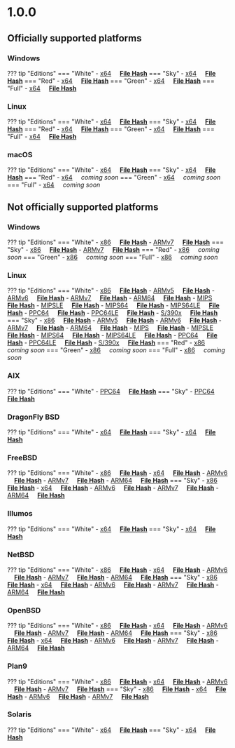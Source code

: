 # 1.0.0

## Officially supported platforms

### Windows

??? tip "Editions"
    === "White"
        - [x64](../dl/1.0.0/white/windows/dixer_amd64.exe) &nbsp;&nbsp;&nbsp; **<a href="../dl/?info=1.0.0/white/windows/dixer_amd64.exe" target="_blank">File Hash</a>**
    === "Sky"
        - [x64](../dl/1.0.0/sky/windows/dixer_amd64.exe) &nbsp;&nbsp;&nbsp; **<a href="../dl/?info=1.0.0/sky/windows/dixer_amd64.exe" target="_blank">File Hash</a>**
    === "Red"
        - [x64](../dl/1.0.0/red/windows/dixer_amd64.exe) &nbsp;&nbsp;&nbsp; **<a href="../dl/?info=1.0.0/red/windows/dixer_amd64.exe" target="_blank">File Hash</a>**
    === "Green"
        - [x64](../dl/1.0.0/green/windows/dixer_amd64.exe) &nbsp;&nbsp;&nbsp; **<a href="../dl/?info=1.0.0/green/windows/dixer_amd64.exe" target="_blank">File Hash</a>**
    === "Full"
        - [x64](../dl/1.0.0/full/windows/dixer_amd64.exe) &nbsp;&nbsp;&nbsp; **<a href="../dl/?info=1.0.0/full/windows/dixer_amd64.exe" target="_blank">File Hash</a>**

### Linux

??? tip "Editions"
    === "White"
        - [x64](../dl/1.0.0/white/linux/dixer_amd64) &nbsp;&nbsp;&nbsp; **<a href="../dl/?info=1.0.0/white/linux/dixer_amd64" target="_blank">File Hash</a>**
    === "Sky"
        - [x64](../dl/1.0.0/sky/linux/dixer_amd64) &nbsp;&nbsp;&nbsp; **<a href="../dl/?info=1.0.0/sky/linux/dixer_amd64" target="_blank">File Hash</a>**
    === "Red"
        - [x64](../dl/1.0.0/red/linux/dixer_amd64) &nbsp;&nbsp;&nbsp; **<a href="../dl/?info=1.0.0/red/linux/dixer_amd64" target="_blank">File Hash</a>**
    === "Green"
        - [x64](../dl/1.0.0/green/linux/dixer_amd64) &nbsp;&nbsp;&nbsp; **<a href="../dl/?info=1.0.0/green/linux/dixer_amd64" target="_blank">File Hash</a>**
    === "Full"
        - [x64](../dl/1.0.0/full/linux/dixer_amd64) &nbsp;&nbsp;&nbsp; **<a href="../dl/?info=1.0.0/full/linux/dixer_amd64" target="_blank">File Hash</a>**

### macOS

??? tip "Editions"
    === "White"
        - [x64](../dl/1.0.0/white/darwin/dixer_amd64) &nbsp;&nbsp;&nbsp; **<a href="../dl/?info=1.0.0/white/darwin/dixer_amd64" target="_blank">File Hash</a>**
    === "Sky"
        - [x64](../dl/1.0.0/sky/darwin/dixer_amd64) &nbsp;&nbsp;&nbsp; **<a href="../dl/?info=1.0.0/sky/darwin/dixer_amd64" target="_blank">File Hash</a>**
    === "Red"
        - [x64](../dl/1.0.0/red/darwin/dixer_amd64) &nbsp;&nbsp;&nbsp; *coming soon*
    === "Green"
        - [x64](../dl/1.0.0/green/darwin/dixer_amd64) &nbsp;&nbsp;&nbsp; *coming soon*
    === "Full"
        - [x64](../dl/1.0.0/full/darwin/dixer_amd64) &nbsp;&nbsp;&nbsp; *coming soon*

## Not officially supported platforms

### Windows

??? tip "Editions"
    === "White"
        - [x86](../dl/1.0.0/white/windows/dixer_386.exe) &nbsp;&nbsp;&nbsp; **<a href="../dl/?info=1.0.0/white/windows/dixer_386.exe" target="_blank">File Hash</a>**
        - [ARMv7](../dl/1.0.0/white/windows/dixer_armV7.exe) &nbsp;&nbsp;&nbsp; **<a href="../dl/?info=1.0.0/white/windows/dixer_armV7.exe" target="_blank">File Hash</a>**
    === "Sky"
        - [x86](../dl/1.0.0/sky/windows/dixer_386.exe) &nbsp;&nbsp;&nbsp; **<a href="../dl/?info=1.0.0/sky/windows/dixer_386.exe" target="_blank">File Hash</a>**
        - [ARMv7](../dl/1.0.0/white/windows/dixer_armV7.exe) &nbsp;&nbsp;&nbsp; **<a href="../dl/?info=1.0.0/sky/windows/dixer_armV7.exe" target="_blank">File Hash</a>**
    === "Red"
        - [x86](../dl/1.0.0/red/windows/dixer_386.exe) &nbsp;&nbsp;&nbsp; *coming soon*
    === "Green"
        - [x86](../dl/1.0.0/green/windows/dixer_386.exe) &nbsp;&nbsp;&nbsp; *coming soon*
    === "Full"
        - [x86](../dl/1.0.0/full/windows/dixer_386.exe) &nbsp;&nbsp;&nbsp; *coming soon*

### Linux

??? tip "Editions"
    === "White"
        - [x86](../dl/1.0.0/white/linux/dixer_386) &nbsp;&nbsp;&nbsp; **<a href="../dl/?info=1.0.0/white/linux/dixer_386" target="_blank">File Hash</a>**
        - [ARMv5](../dl/1.0.0/white/linux/dixer_armV5) &nbsp;&nbsp;&nbsp; **<a href="../dl/?info=1.0.0/white/linux/dixer_armV5" target="_blank">File Hash</a>**
        - [ARMv6](../dl/1.0.0/white/linux/dixer_armV6) &nbsp;&nbsp;&nbsp; **<a href="../dl/?info=1.0.0/white/linux/dixer_armV6" target="_blank">File Hash</a>**
        - [ARMv7](../dl/1.0.0/white/linux/dixer_armV7) &nbsp;&nbsp;&nbsp; **<a href="../dl/?info=1.0.0/white/linux/dixer_armV7" target="_blank">File Hash</a>**
        - [ARM64](../dl/1.0.0/white/linux/dixer_arm64) &nbsp;&nbsp;&nbsp; **<a href="../dl/?info=1.0.0/white/linux/dixer_arm64" target="_blank">File Hash</a>**
        - [MIPS](../dl/1.0.0/white/linux/dixer_mips) &nbsp;&nbsp;&nbsp; **<a href="../dl/?info=1.0.0/white/linux/dixer_mips" target="_blank">File Hash</a>**
        - [MIPSLE](../dl/1.0.0/white/linux/dixer_mipsle) &nbsp;&nbsp;&nbsp; **<a href="../dl/?info=1.0.0/white/linux/dixer_mipsle" target="_blank">File Hash</a>**
        - [MIPS64](../dl/1.0.0/white/linux/dixer_mips64) &nbsp;&nbsp;&nbsp; **<a href="../dl/?info=1.0.0/white/linux/dixer_mips64" target="_blank">File Hash</a>**
        - [MIPS64LE](../dl/1.0.0/white/linux/dixer_mips64le) &nbsp;&nbsp;&nbsp; **<a href="../dl/?info=1.0.0/white/linux/dixer_mips64le" target="_blank">File Hash</a>**
        - [PPC64](../dl/1.0.0/white/linux/dixer_ppc64) &nbsp;&nbsp;&nbsp; **<a href="../dl/?info=1.0.0/white/linux/dixer_ppc64" target="_blank">File Hash</a>**
        - [PPC64LE](../dl/1.0.0/white/linux/dixer_ppc64le) &nbsp;&nbsp;&nbsp; **<a href="../dl/?info=1.0.0/white/linux/dixer_ppc64le" target="_blank">File Hash</a>**
        - [S/390x](../dl/1.0.0/white/linux/dixer_s390x) &nbsp;&nbsp;&nbsp; **<a href="../dl/?info=1.0.0/white/linux/dixer_s390x" target="_blank">File Hash</a>**
    === "Sky"
        - [x86](../dl/1.0.0/sky/linux/dixer_386) &nbsp;&nbsp;&nbsp; **<a href="../dl/?info=1.0.0/sky/linux/dixer_386" target="_blank">File Hash</a>**
        - [ARMv5](../dl/1.0.0/sky/linux/dixer_armV5) &nbsp;&nbsp;&nbsp; **<a href="../dl/?info=1.0.0/sky/linux/dixer_armV5" target="_blank">File Hash</a>**
        - [ARMv6](../dl/1.0.0/sky/linux/dixer_armV6) &nbsp;&nbsp;&nbsp; **<a href="../dl/?info=1.0.0/sky/linux/dixer_armV6" target="_blank">File Hash</a>**
        - [ARMv7](../dl/1.0.0/sky/linux/dixer_armV7) &nbsp;&nbsp;&nbsp; **<a href="../dl/?info=1.0.0/sky/linux/dixer_armV7" target="_blank">File Hash</a>**
        - [ARM64](../dl/1.0.0/sky/linux/dixer_arm64) &nbsp;&nbsp;&nbsp; **<a href="../dl/?info=1.0.0/sky/linux/dixer_arm64" target="_blank">File Hash</a>**
        - [MIPS](../dl/1.0.0/sky/linux/dixer_mips) &nbsp;&nbsp;&nbsp; **<a href="../dl/?info=1.0.0/sky/linux/dixer_mips" target="_blank">File Hash</a>**
        - [MIPSLE](../dl/1.0.0/sky/linux/dixer_mipsle) &nbsp;&nbsp;&nbsp; **<a href="../dl/?info=1.0.0/sky/linux/dixer_mipsle" target="_blank">File Hash</a>**
        - [MIPS64](../dl/1.0.0/sky/linux/dixer_mips64) &nbsp;&nbsp;&nbsp; **<a href="../dl/?info=1.0.0/sky/linux/dixer_mips64" target="_blank">File Hash</a>**
        - [MIPS64LE](../dl/1.0.0/sky/linux/dixer_mips64le) &nbsp;&nbsp;&nbsp; **<a href="../dl/?info=1.0.0/sky/linux/dixer_mips64le" target="_blank">File Hash</a>**
        - [PPC64](../dl/1.0.0/sky/linux/dixer_ppc64) &nbsp;&nbsp;&nbsp; **<a href="../dl/?info=1.0.0/sky/linux/dixer_ppc64" target="_blank">File Hash</a>**
        - [PPC64LE](../dl/1.0.0/sky/linux/dixer_ppc64le) &nbsp;&nbsp;&nbsp; **<a href="../dl/?info=1.0.0/sky/linux/dixer_ppc64le" target="_blank">File Hash</a>**
        - [S/390x](../dl/1.0.0/sky/linux/dixer_s390x) &nbsp;&nbsp;&nbsp; **<a href="../dl/?info=1.0.0/sky/linux/dixer_s390x" target="_blank">File Hash</a>**
    === "Red"
        - [x86](../dl/1.0.0/red/linux/dixer_386) &nbsp;&nbsp;&nbsp; *coming soon*
    === "Green"
        - [x86](../dl/1.0.0/green/linux/dixer_386) &nbsp;&nbsp;&nbsp; *coming soon*
    === "Full"
        - [x86](../dl/1.0.0/full/linux/dixer_386) &nbsp;&nbsp;&nbsp; *coming soon*

### AIX

??? tip "Editions"
    === "White"
        - [PPC64](../dl/1.0.0/white/aix/dixer_ppc64) &nbsp;&nbsp;&nbsp; **<a href="../dl/?info=1.0.0/white/aix/dixer_ppc64" target="_blank">File Hash</a>**
    === "Sky"
        - [PPC64](../dl/1.0.0/sky/aix/dixer_ppc64) &nbsp;&nbsp;&nbsp; **<a href="../dl/?info=1.0.0/sky/aix/dixer_ppc64" target="_blank">File Hash</a>**

### DragonFly BSD

??? tip "Editions"
    === "White"
        - [x64](../dl/1.0.0/white/dragonfly/dixer_amd64) &nbsp;&nbsp;&nbsp; **<a href="../dl/?info=1.0.0/white/dragonfly/dixer_amd64" target="_blank">File Hash</a>**
    === "Sky"
        - [x64](../dl/1.0.0/sky/dragonfly/dixer_amd64) &nbsp;&nbsp;&nbsp; **<a href="../dl/?info=1.0.0/sky/dragonfly/dixer_amd64" target="_blank">File Hash</a>**

### FreeBSD

??? tip "Editions"
    === "White"
        - [x86](../dl/1.0.0/white/freebsd/dixer_386) &nbsp;&nbsp;&nbsp; **<a href="../dl/?info=1.0.0/white/freebsd/dixer_386" target="_blank">File Hash</a>**
        - [x64](../dl/1.0.0/white/freebsd/dixer_amd64) &nbsp;&nbsp;&nbsp; **<a href="../dl/?info=1.0.0/white/freebsd/dixer_amd64" target="_blank">File Hash</a>**
        - [ARMv6](../dl/1.0.0/white/freebsd/dixer_armV6) &nbsp;&nbsp;&nbsp; **<a href="../dl/?info=1.0.0/white/freebsd/dixer_armV6" target="_blank">File Hash</a>**
        - [ARMv7](../dl/1.0.0/white/freebsd/dixer_armV7) &nbsp;&nbsp;&nbsp; **<a href="../dl/?info=1.0.0/white/freebsd/dixer_armV7" target="_blank">File Hash</a>**
        - [ARM64](../dl/1.0.0/white/freebsd/dixer_arm64) &nbsp;&nbsp;&nbsp; **<a href="../dl/?info=1.0.0/white/freebsd/dixer_arm64" target="_blank">File Hash</a>**
    === "Sky"
        - [x86](../dl/1.0.0/sky/freebsd/dixer_386) &nbsp;&nbsp;&nbsp; **<a href="../dl/?info=1.0.0/sky/freebsd/dixer_386" target="_blank">File Hash</a>**
        - [x64](../dl/1.0.0/sky/freebsd/dixer_amd64) &nbsp;&nbsp;&nbsp; **<a href="../dl/?info=1.0.0/sky/freebsd/dixer_amd64" target="_blank">File Hash</a>**
        - [ARMv6](../dl/1.0.0/sky/freebsd/dixer_armV6) &nbsp;&nbsp;&nbsp; **<a href="../dl/?info=1.0.0/sky/freebsd/dixer_armV6" target="_blank">File Hash</a>**
        - [ARMv7](../dl/1.0.0/sky/freebsd/dixer_armV7) &nbsp;&nbsp;&nbsp; **<a href="../dl/?info=1.0.0/sky/freebsd/dixer_armV7" target="_blank">File Hash</a>**
        - [ARM64](../dl/1.0.0/sky/freebsd/dixer_arm64) &nbsp;&nbsp;&nbsp; **<a href="../dl/?info=1.0.0/sky/freebsd/dixer_arm64" target="_blank">File Hash</a>**

### Illumos

??? tip "Editions"
    === "White"
        - [x64](../dl/1.0.0/white/illumos/dixer_amd64) &nbsp;&nbsp;&nbsp; **<a href="../dl/?info=1.0.0/white/illumos/dixer_amd64" target="_blank">File Hash</a>**
    === "Sky"
        - [x64](../dl/1.0.0/sky/illumos/dixer_amd64) &nbsp;&nbsp;&nbsp; **<a href="../dl/?info=1.0.0/sky/illumos/dixer_amd64" target="_blank">File Hash</a>**

### NetBSD

??? tip "Editions"
    === "White"
        - [x86](../dl/1.0.0/white/netbsd/dixer_386) &nbsp;&nbsp;&nbsp; **<a href="../dl/?info=1.0.0/white/netbsd/dixer_386" target="_blank">File Hash</a>**
        - [x64](../dl/1.0.0/white/netbsd/dixer_amd64) &nbsp;&nbsp;&nbsp; **<a href="../dl/?info=1.0.0/white/netbsd/dixer_amd64" target="_blank">File Hash</a>**
        - [ARMv6](../dl/1.0.0/white/netbsd/dixer_armV6) &nbsp;&nbsp;&nbsp; **<a href="../dl/?info=1.0.0/white/netbsd/dixer_armV6" target="_blank">File Hash</a>**
        - [ARMv7](../dl/1.0.0/white/netbsd/dixer_armV7) &nbsp;&nbsp;&nbsp; **<a href="../dl/?info=1.0.0/white/netbsd/dixer_armV7" target="_blank">File Hash</a>**
        - [ARM64](../dl/1.0.0/white/netbsd/dixer_arm64) &nbsp;&nbsp;&nbsp; **<a href="../dl/?info=1.0.0/white/netbsd/dixer_arm64" target="_blank">File Hash</a>**
    === "Sky"
        - [x86](../dl/1.0.0/sky/netbsd/dixer_386) &nbsp;&nbsp;&nbsp; **<a href="../dl/?info=1.0.0/sky/netbsd/dixer_386" target="_blank">File Hash</a>**
        - [x64](../dl/1.0.0/sky/netbsd/dixer_amd64) &nbsp;&nbsp;&nbsp; **<a href="../dl/?info=1.0.0/sky/netbsd/dixer_amd64" target="_blank">File Hash</a>**
        - [ARMv6](../dl/1.0.0/sky/netbsd/dixer_armV6) &nbsp;&nbsp;&nbsp; **<a href="../dl/?info=1.0.0/sky/netbsd/dixer_armV6" target="_blank">File Hash</a>**
        - [ARMv7](../dl/1.0.0/sky/netbsd/dixer_armV7) &nbsp;&nbsp;&nbsp; **<a href="../dl/?info=1.0.0/sky/netbsd/dixer_armV7" target="_blank">File Hash</a>**
        - [ARM64](../dl/1.0.0/sky/netbsd/dixer_arm64) &nbsp;&nbsp;&nbsp; **<a href="../dl/?info=1.0.0/sky/netbsd/dixer_arm64" target="_blank">File Hash</a>**

### OpenBSD

??? tip "Editions"
    === "White"
        - [x86](../dl/1.0.0/white/openbsd/dixer_386) &nbsp;&nbsp;&nbsp; **<a href="../dl/?info=1.0.0/white/openbsd/dixer_386" target="_blank">File Hash</a>**
        - [x64](../dl/1.0.0/white/openbsd/dixer_amd64) &nbsp;&nbsp;&nbsp; **<a href="../dl/?info=1.0.0/white/openbsd/dixer_amd64" target="_blank">File Hash</a>**
        - [ARMv6](../dl/1.0.0/white/openbsd/dixer_armV6) &nbsp;&nbsp;&nbsp; **<a href="../dl/?info=1.0.0/white/openbsd/dixer_armV6" target="_blank">File Hash</a>**
        - [ARMv7](../dl/1.0.0/white/openbsd/dixer_armV7) &nbsp;&nbsp;&nbsp; **<a href="../dl/?info=1.0.0/white/openbsd/dixer_armV7" target="_blank">File Hash</a>**
        - [ARM64](../dl/1.0.0/white/openbsd/dixer_arm64) &nbsp;&nbsp;&nbsp; **<a href="../dl/?info=1.0.0/white/openbsd/dixer_arm64" target="_blank">File Hash</a>**
    === "Sky"
        - [x86](../dl/1.0.0/sky/openbsd/dixer_386) &nbsp;&nbsp;&nbsp; **<a href="../dl/?info=1.0.0/sky/openbsd/dixer_386" target="_blank">File Hash</a>**
        - [x64](../dl/1.0.0/sky/openbsd/dixer_amd64) &nbsp;&nbsp;&nbsp; **<a href="../dl/?info=1.0.0/sky/openbsd/dixer_amd64" target="_blank">File Hash</a>**
        - [ARMv6](../dl/1.0.0/sky/openbsd/dixer_armV6) &nbsp;&nbsp;&nbsp; **<a href="../dl/?info=1.0.0/sky/openbsd/dixer_armV6" target="_blank">File Hash</a>**
        - [ARMv7](../dl/1.0.0/sky/openbsd/dixer_armV7) &nbsp;&nbsp;&nbsp; **<a href="../dl/?info=1.0.0/sky/openbsd/dixer_armV7" target="_blank">File Hash</a>**
        - [ARM64](../dl/1.0.0/sky/openbsd/dixer_arm64) &nbsp;&nbsp;&nbsp; **<a href="../dl/?info=1.0.0/sky/openbsd/dixer_arm64" target="_blank">File Hash</a>**

### Plan9

??? tip "Editions"
    === "White"
        - [x86](../dl/1.0.0/white/plan9/dixer_386) &nbsp;&nbsp;&nbsp; **<a href="../dl/?info=1.0.0/white/plan9/dixer_386" target="_blank">File Hash</a>**
        - [x64](../dl/1.0.0/white/plan9/dixer_amd64) &nbsp;&nbsp;&nbsp; **<a href="../dl/?info=1.0.0/white/plan9/dixer_amd64" target="_blank">File Hash</a>**
        - [ARMv6](../dl/1.0.0/white/plan9/dixer_armV6) &nbsp;&nbsp;&nbsp; **<a href="../dl/?info=1.0.0/white/plan9/dixer_armV6" target="_blank">File Hash</a>**
        - [ARMv7](../dl/1.0.0/white/plan9/dixer_armV7) &nbsp;&nbsp;&nbsp; **<a href="../dl/?info=1.0.0/white/plan9/dixer_armV7" target="_blank">File Hash</a>**
    === "Sky"
        - [x86](../dl/1.0.0/sky/plan9/dixer_386) &nbsp;&nbsp;&nbsp; **<a href="../dl/?info=1.0.0/sky/plan9/dixer_386" target="_blank">File Hash</a>**
        - [x64](../dl/1.0.0/sky/plan9/dixer_amd64) &nbsp;&nbsp;&nbsp; **<a href="../dl/?info=1.0.0/sky/plan9/dixer_amd64" target="_blank">File Hash</a>**
        - [ARMv6](../dl/1.0.0/sky/plan9/dixer_armV6) &nbsp;&nbsp;&nbsp; **<a href="../dl/?info=1.0.0/sky/plan9/dixer_armV6" target="_blank">File Hash</a>**
        - [ARMv7](../dl/1.0.0/sky/plan9/dixer_armV7) &nbsp;&nbsp;&nbsp; **<a href="../dl/?info=1.0.0/sky/plan9/dixer_armV7" target="_blank">File Hash</a>**

### Solaris

??? tip "Editions"
    === "White"
        - [x64](../dl/1.0.0/white/solaris/dixer_amd64) &nbsp;&nbsp;&nbsp; **<a href="../dl/?info=1.0.0/white/solaris/dixer_amd64" target="_blank">File Hash</a>**
    === "Sky"
        - [x64](../dl/1.0.0/sky/solaris/dixer_amd64) &nbsp;&nbsp;&nbsp; **<a href="../dl/?info=1.0.0/sky/solaris/dixer_amd64" target="_blank">File Hash</a>**
